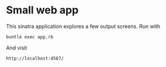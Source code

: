 # Small web app

This sinatra application explores a few output screens. Run with

    buntle exec app.rb

And visit

    http://localhost:4567/
